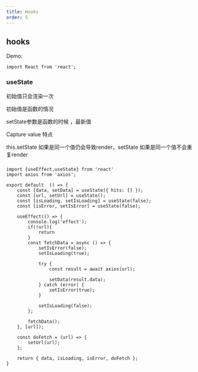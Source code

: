 ```yaml
---
title: Hooks
order: 5
---
```

## hooks 

Demo:

```tsx
import React from 'react';

```

### useState

初始值只会渲染一次

初始值是函数的情况

setState参数是函数的时候 ，最新值

Capture value 特点

this.setState 如果是同一个值仍会导致render，setState 如果是同一个值不会重复render


### 

```tsx | pure
import {useEffect,useState} from 'react'
import axios from 'axios';

export default  () => {
    const [data, setData] = useState({ hits: [] });
    const [url, setUrl] = useState();
    const [isLoading, setIsLoading] = useState(false);
    const [isError, setIsError] = useState(false);

    useEffect(() => {
        console.log('effect');
        if(!url){
            return
        }
        const fetchData = async () => {
            setIsError(false);
            setIsLoading(true);

            try {
                const result = await axios(url);

                setData(result.data);
            } catch (error) {
                setIsError(true);
            }

            setIsLoading(false);
        };

        fetchData();
    }, [url]);

    const doFetch = (url) => {
        setUrl(url);
    };

    return { data, isLoading, isError, doFetch };
}

```
